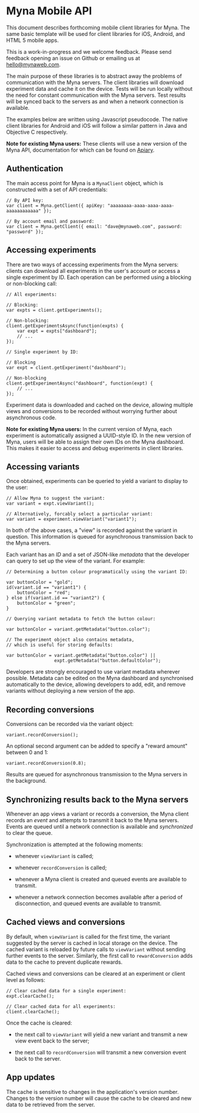 # Myna Mobile API

This document describes forthcoming mobile client libraries for Myna. The same basic template will be used for client libraries for iOS, Android, and HTML 5 mobile apps.

This is a work-in-progress and we welcome feedback. Please send feedback opening an issue on Github or emailing us at hello@mynaweb.com.

The main purpose of these libraries is to abstract away the problems of communication with the Myna servers. The client libraries will download experiment data and cache it on the device. Tests will be run locally without the need for constant communication with the Myna servers. Test results will be synced back to the servers as and when a network connection is available.

The examples below are written using Javascript pseudocode. The native client libraries for Android and iOS will follow a similar pattern in Java and Objective C respectively.

**Note for existing Myna users:** These clients will use a new version of the Myna API, documentation for which can be found on [Apiary](http://docs.mynaweb.apiary.io).

## Authentication

The main access point for Myna is a `MynaClient` object, which is constructed with a set of API credentials:

    // By API key:
    var client = Myna.getClient({ apiKey: "aaaaaaaa-aaaa-aaaa-aaaa-aaaaaaaaaaaa" });

    // By account email and password:
    var client = Myna.getClient({ email: "dave@mynaweb.com", password: "password" });

## Accessing experiments

There are two ways of accessing experiments from the Myna servers: clients can download all experiments in the user's account or access a single experiment by ID. Each operation can be performed using a blocking or non-blocking call:

    // All experiments:

    // Blocking:
    var expts = client.getExperiments();

    // Non-blocking:
    client.getExperimentsAsync(function(expts) {
        var expt = expts["dashboard"];
        // ...
    });

    // Single experiment by ID:

    // Blocking
    var expt = client.getExperiment("dashboard");

    // Non-blocking
    client.getExperimentAsync("dashboard", function(expt) {
        // ...
    });

Experiment data is downloaded and cached on the device, allowing multiple views and conversions to be recorded without worrying further about asynchronous code.

**Note for existing Myna users:** In the current version of Myna, each experiment is automatically assigned a UUID-style ID. In the new version of Myna, users will be able to assign their own IDs on the Myna dashboard. This makes it easier to access and debug experiments in client libraries.

## Accessing variants

Once obtained, experiments can be queried to yield a variant to display to the user:

    // Allow Myna to suggest the variant:
    var variant = expt.viewVariant();

    // Alternatively, forcably select a particular variant:
    var variant = experiment.viewVariant("variant1");

In both of the above cases, a "view" is recorded against the variant in question. This information is queued for asynchronous transmission back to the Myna servers.

Each variant has an *ID* and a set of JSON-like *metadata* that the developer can query to set up the view of the variant. For example:

    // Determining a button colour programatically using the variant ID:

    var buttonColor = "gold";
    id(variant.id == "variant1") {
        buttonColor = "red";
    } else if(variant.id == "variant2") {
        buttonColor = "green";
    }

    // Querying variant metadata to fetch the button colour:

    var buttonColor = variant.getMetadata("button.color");

    // The experiment object also contains metadata,
    // which is useful for storing defaults:

    var buttonColor = variant.getMetadata("button.color") ||
                      expt.getMetadata("button.defaultColor");

Developers are strongly encouraged to use variant metadata wherever possible. Metadata can be edited on the Myna dashboard and synchronised automatically to the device, allowing developers to add, edit, and remove variants without deploying a new version of the app.

## Recording conversions

Conversions can be recorded via the variant object:

    variant.recordConversion();

An optional second argument can be added to specify a "reward amount" between 0 and 1:

    variant.recordConversion(0.8);

Results are queued for asynchronous transmission to the Myna servers in the background.

## Synchronizing results back to the Myna servers

Whenever an app views a variant or records a conversion, the Myna client records an *event* and attempts to transmit it back to the Myna servers. Events are queued until a network connection is available and *synchronized* to clear the queue.

Synchronization is attempted at the following moments:

 - whenever `viewVariant` is called;

 - whenever `recordConversion` is called;

 - whenever a Myna client is created and queued events are available
   to transmit.

 - whenever a network connection becomes available after a period of
   disconnection, and queued events are available to transmit.

## Cached views and conversions

By default, when `viewVariant` is called for the first time, the variant suggested by the server is cached in local storage on the device. The cached variant is reloaded by future calls to `viewVariant` without sending further events to the server. Similarly, the first call to `rewardConversion` adds data to the cache to prevent duplicate rewards.

Cached views and conversions can be cleared at an experiment or client level as follows:

    // Clear cached data for a single experiment:
    expt.clearCache();

    // Clear cached data for all experiments:
    client.clearCache();

Once the cache is cleared:

 - the next call to `viewVariant` will yield a new variant and transmit
   a new view event back to the server;

 - the next call to `recordConversion` will transmit a new conversion
   event back to the server.

## App updates

The cache is sensitive to changes in the application's version number. Changes to the version number will cause the cache to be cleared and new data to be retrieved from the server.
